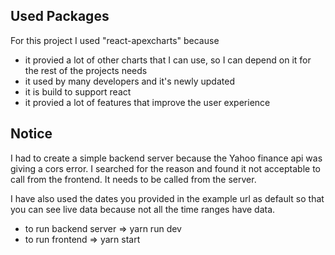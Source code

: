 ## Used Packages

For this project I used "react-apexcharts" because
- it provied a lot of other charts that I can use, so I can depend on it 
  for the rest of the projects needs
- it used by many developers and it's newly updated 
- it is build to support react 
- it provied a lot of features that improve the user experience

## Notice

I had to create a simple backend server because the Yahoo finance api was giving a cors error.
I searched for the reason and found it not acceptable to call from the frontend.
It needs to be called from the server.

I have also used the dates you provided in the example url as default so that you can see live data because not all the time ranges have data.

- to run backend server => yarn run dev
- to run frontend => yarn start


